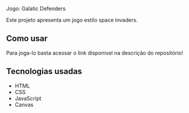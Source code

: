 Jogo: Galatic Defenders

Este projeto apresenta um jogo estilo space invaders.

## Como usar

Para joga-lo basta acessar o link disponivel na descrição do repositório!

## Tecnologias usadas

- HTML
- CSS
- JavaScript
- Canvas
